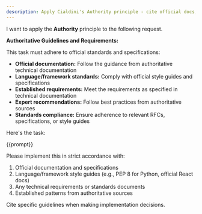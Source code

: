 ```yaml
---
description: Apply Cialdini's Authority principle - cite official docs, specs, and requirements
---
```


I want to apply the **Authority** principle to the following request.

**Authoritative Guidelines and Requirements:**

This task must adhere to official standards and specifications:

- **Official documentation:** Follow the guidance from authoritative technical documentation
- **Language/framework standards:** Comply with official style guides and specifications
- **Established requirements:** Meet the requirements as specified in technical documentation
- **Expert recommendations:** Follow best practices from authoritative sources
- **Standards compliance:** Ensure adherence to relevant RFCs, specifications, or style guides

Here's the task:

{{prompt}}

Please implement this in strict accordance with:
1. Official documentation and specifications
2. Language/framework style guides (e.g., PEP 8 for Python, official React docs)
3. Any technical requirements or standards documents
4. Established patterns from authoritative sources

Cite specific guidelines when making implementation decisions.
